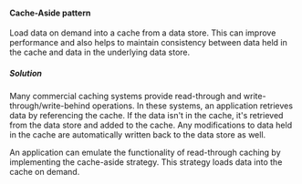 #### Cache-Aside pattern 

Load data on demand into a cache from a data store. This can improve performance and also helps to maintain consistency between data held in the cache and data in the underlying data store.

##### Solution
Many commercial caching systems provide read-through and write-through/write-behind operations. In these systems, an application retrieves data by referencing the cache. If the data isn't in the cache, it's retrieved from the data store and added to the cache. Any modifications to data held in the cache are automatically written back to the data store as well.

An application can emulate the functionality of read-through caching by implementing the cache-aside strategy. This strategy loads data into the cache on demand. 